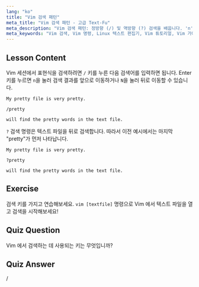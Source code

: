 ```yaml
---
lang: "ko"
title: "Vim 검색 패턴"
meta_title: "Vim 검색 패턴 - 고급 Text-Fu"
meta_description: "Vim 검색 패턴: 정방향 (/) 및 역방향 (?) 검색을 배웁니다. 'n'과 'N'으로 결과를 탐색합니다. 오늘 Vim 기술을 향상시키세요!"
meta_keywords: "Vim 검색, Vim 명령, Linux 텍스트 편집기, Vim 튜토리얼, Vim 가이드, 초보자 Vim"
---
```


## Lesson Content

Vim 세션에서 표현식을 검색하려면 `/` 키를 누른 다음 검색어를 입력하면 됩니다. Enter 키를 누르면 `n`을 눌러 검색 결과를 앞으로 이동하거나 `N`을 눌러 뒤로 이동할 수 있습니다.

```plaintext
My pretty file is very pretty.

/pretty

will find the pretty words in the text file.
```

`?` 검색 명령은 텍스트 파일을 뒤로 검색합니다. 따라서 이전 예시에서는 마지막 "pretty"가 먼저 나타납니다.

```plaintext
My pretty file is very pretty.

?pretty

will find the pretty words in the text file.
```

## Exercise

검색 키를 가지고 연습해보세요. `vim [textfile]` 명령으로 Vim 에서 텍스트 파일을 열고 검색을 시작해보세요!

## Quiz Question

Vim 에서 검색하는 데 사용되는 키는 무엇입니까?

## Quiz Answer

/

